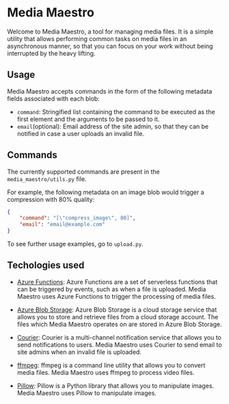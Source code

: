 # Media Maestro

Welcome to Media Maestro, a tool for managing media files. It is a simple utility that allows performing common tasks on media files in an asynchronous manner, so that you can focus on your work without being interrupted by the heavy lifting.

## Usage

Media Maestro accepts commands in the form of the following metadata fields associated with each blob:

- `command`: Stringified list containing the command to be executed as the first element and the arguments to be passed to it.
- `email`(optional): Email address of the site admin, so that they can be notified in case a user uploads an invalid file.

## Commands

The currently supported commands are present in the `media_maestro/utils.py` file.

For example, the following metadata on an image blob would trigger a compression with 80% quality:

```json
{
    "command": "[\"compress_image\", 80]",
    "email": "email@example.com"
}
```

To see further usage examples, go to `upload.py`.

## Techologies used

- [Azure Functions](https://azure.microsoft.com/en-us/services/azure-functions/): Azure Functions are a set of serverless functions that can be triggered by events, such as when a file is uploaded. Media Maestro uses Azure Functions to trigger the processing of media files.

- [Azure Blob Storage](https://azure.microsoft.com/en-us/services/azure-storage/): Azure Blob Storage is a cloud storage service that allows you to store and retrieve files from a cloud storage account. The files which Media Maestro operates on are stored in Azure Blob Storage.

- [Courier](https://www.courier.com): Courier is a multi-channel notification service that allows you to send notifications to users. Media Maestro uses Courier to send email to site admins when an invalid file is uploaded.

- [ffmpeg](https://www.ffmpeg.org): ffmpeg is a command line utility that allows you to convert media files. Media Maestro uses ffmpeg to process video files.

- [Pillow](https://github.com/python-pillow/Pillow): Pillow is a Python library that allows you to manipulate images. Media Maestro uses Pillow to manipulate images.
